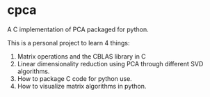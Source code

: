 # cpca
A C implementation of PCA packaged for python.

This is a personal project to learn 4 things: 
1. Matrix operations and the CBLAS library in C
2. Linear dimensionality reduction using PCA through different SVD algorithms.
3. How to package C code for python use.
4. How to visualize matrix algorithms in python. 

